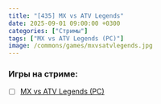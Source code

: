 ```yaml
---
title: "[435] MX vs ATV Legends"
date: 2025-09-01 09:00:00 +0300
categories: ["Стримы"]
tags: ["MX vs ATV Legends (PC)"]
image: /commons/games/mxvsatvlegends.jpg
---
```


### Игры на стриме:
+ [ ] [MX vs ATV Legends (PC)](/tags/mx-vs-atv-legends-pc)
